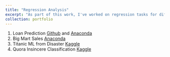 ```yaml
---
title: "Regression Analysis"
excerpt: "As part of this work, I've worked on regression tasks for different types of use cases."
collection: portfolio
---
```


1. Loan Prediction [Github](https://github.com/santhosh790/loan-prediction) and [Anaconda](https://anaconda.org/santhosh790/loanpredictionanalvid/notebook)
2. Big Mart Sales [Anaconda](https://anaconda.org/santhosh790/bigmart-sales-av/notebook)
3. Titanic ML from Disaster [Kaggle](https://www.kaggle.com/santhoshram/first-notebook)
4. Quora Insincere Classification [Kaggle](https://www.kaggle.com/santhoshram/quora-insincere-classification)